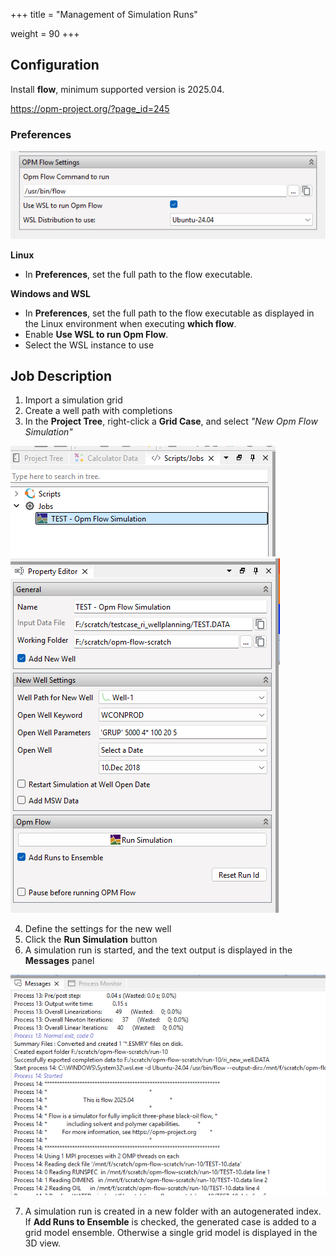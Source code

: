 +++
title = "Management of Simulation Runs"

weight = 90
+++


## Configuration
Install **flow**, minimum supported version is 2025.04.

https://opm-project.org/?page_id=245

### Preferences

![](/images/workflows/opm-flow-preferences.png)

**Linux**
- In **Preferences**, set the full path to the flow executable.

**Windows and WSL**
- In **Preferences**, set the full path to the flow executable as displayed in the Linux environment when executing **which flow**.
- Enable **Use WSL to run Opm Flow**.
- Select the WSL instance to use

## Job Description

1. Import a simulation grid
2. Create a well path with completions
3. In the **Project Tree**, right-click a **Grid Case**, and select *"New Opm Flow Simulation"*

![](/images/workflows/opm-flow-job-definition.png)
![](/images/workflows/opm-flow-job-properties.png)

4. Define the settings for the new well
5. Click the **Run Simulation** button
6. A simulation run is started, and the text output is displayed in the **Messages** panel

![](/images/workflows/opm-flow-messages.png)

7. A simulation run is created in a new folder with an autogenerated index. If **Add Runs to Ensemble** is checked, the generated case is added to a grid model ensemble. Otherwise a single grid model is displayed in the 3D view.
